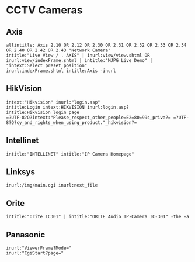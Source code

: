 # CCTV Cameras

## Axis

```
allintitle: Axis 2.10 OR 2.12 OR 2.30 OR 2.31 OR 2.32 OR 2.33 OR 2.34 OR 2.40 OR 2.42 OR 2.43 "Network Camera"
intitle:"Live View / . AXIS" | inurl:view/view.shtml OR inurl:view/indexFrame.shtml | intitle:"MJPG Live Demo" | "intext:Select preset position"
inurl:indexFrame.shtml intitle:Axis -inurl
```

## HikVision

```
intext:"Hikvision" inurl:"login.asp"
intitle:Login intext:HIKVISION inurl:login.asp?
intitle:Hikvision login page
=?UTF-8?Q?intext:"Please_respect_other_people=E2=80=99s_priva?= =?UTF-8?Q?cy_and_rights_when_using_product."_hikvision?=
```

## Intellinet

```
intitle:"INTELLINET" intitle:"IP Camera Homepage"
```

## Linksys

```
inurl:/img/main.cgi inurl:next_file
```

## Orite

```
intitle:"Orite IC301" | intitle:"ORITE Audio IP-Camera IC-301" -the -a
```

## Panasonic

```
inurl:"ViewerFrame?Mode="
inurl:"CgiStart?page="
```